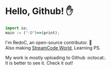 # Hello, Github! :hand:

```js
import io;
main := (":D")=>(print);
```

I'm RedoC, an open-source contributor. :hammer:  
Also making [StreamCode World](https://github.com/Diggie-Bro/StreamCode), Learning PS.

My work is mostly uploading to Github :octocat:.   
It is better to see it. Check it out!
